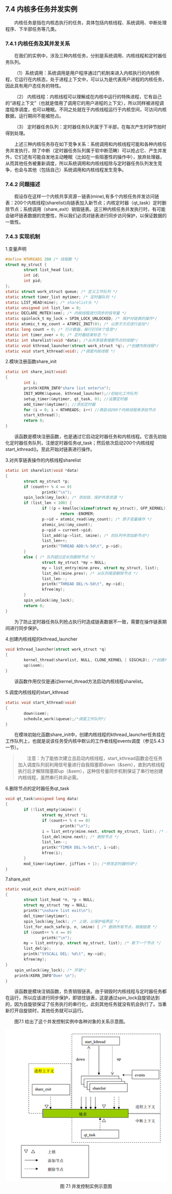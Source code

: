 ## 7.4 内核多任务并发实例

&emsp;&emsp;内核任务是指在内核态执行的任务，具体包括内核线程、系统调用、中断处理程序、下半部任务等几类。

### 7.4.1 内核任务及其并发关系

&emsp;&emsp;在我们的实例中，涉及三种内核任务，分别是系统调用、内核线程和定时器任务队列。

&emsp;&emsp;（1）系统调用：系统调用是用户程序通过门机制来进入内核执行的内核例程，它运行在内核态，处于进程上下文中，可以认为是代表用户进程的内核任务，因此具有用户态任务的特性。

&emsp;&emsp;（2） 内核线程：内核线程可以理解成在内核中运行的特殊进程，它有自己的“进程上下文”（也就是借用了调用它的用户进程的上下文），所以同样被进程调度程序调度，也可以睡眠。不同之处就在于内核线程运行于内核空间，可访问内核数据，运行期间不能被抢占。

&emsp;&emsp;（3） 定时器任务队列：定时器任务队列属于下半部，在每次产生时钟节拍时得到处理。

&emsp;&emsp;上述三种内核任务存在如下竞争关系：系统调用和内核线程可能和各种内核任务并发执行，除了中断（定时器任务队列属于软中断范畴）可以抢占它、产生并发外，它们还有可能自发地主动睡眠（比如在一些阻塞性的操作中），放弃处理器，从而其他任务被重新调度，所以系统调用和内核线程除与定时器任务队列发生竞争，也会与其他（包括自己）系统调用和内核线程发生竞争。

### 7.4.2 问题描述

&emsp;&emsp;假设存在这样一个内核共享资源－链表(mine),有多个内核任务并发访问链表：200个内核线程(sharelist)向链表加入新节点；内核定时器（qt\_task）定时删除节点；系统调用（share\_exit）销毁链表。这三种内核任务并发执行时，有可能会破坏链表数据的完整性，所以我们必须对链表进行同步访问保护，以保证数据的一致性。

### 7.4.3 实现机制

1.变量声明

```c
#define NTHREADS 200 /* 线程数 */
struct my_struct {
        struct list_head list;
        int id;
        int pid;
};
static struct work_struct queue; /* 定义工作队列 */
static struct timer_list mytimer; /* 定时器队列 */
static LIST_HEAD(mine); /* sharelist头 */
static unsigned int list_len = 0;
static DECLARE_MUTEX(sem); /* 内核线程进行同步的信号量 */
static spinlock_t my_lock = SPIN_LOCK_UNLOCKED; /* 保护对链表的操作*/
static atomic_t my_count = ATOMIC_INIT(0); /* 以原子方式进行追加*/
static long count = 0; /* 行计数器，每行打印4个信息*/
static int timer_over = 0; /* 定时器结束标志 */
static int sharelist(void *data); /*从共享链表增删节点的线程*/
static void kthread_launcher(struct work_struct *q); /*创建内核线程*/
static void start_kthread(void); /*调度内核线程 */
```
2.模块注册函数share\_init
```c
static int share_init(void)
{
        int i;
        printk(KERN_INFO"share list enter\n");
        INIT_WORK(&queue, kthread_launcher);//初始化工作队列
        setup_timer(&mytimer, qt_task, 0); //设置定时器
        add_timer(&mytimer); //添加定时器
        for (i = 0; i < NTHREADS; i++) //再启动200个内核线程来添加节点
        start_kthread();
        return 0;
}
```
&emsp;&emsp;该函数是模块注册函数，也是通过它启动定时器任务和内核线程。它首先初始化定时器任务队列，注册定时器任务qt\_task；然后依次启动200个内核线程start\_kthread()。至此开始对链表进行操作。

3.对共享链表操作的内核线程sharelist
```c
static int sharelist(void *data)
{
        struct my_struct *p;
        if (count++ % 4 == 0)
                printk("\n");
        spin_lock(&my_lock); /* 添加锁，保护共享资源 */
        if (list_len < 100) {
                if ((p = kmalloc(sizeof(struct my_struct), GFP_KERNEL)) == NULL)
                        return -ENOMEM;
                p->id = atomic_read(&my_count); /* 原子变量操作 */
                atomic_inc(&my_count);
                p->pid = current->pid;
                list_add(&p->list, &mine); /* 向队列中添加新节点*/
                list_len++;
                printk("THREAD ADD:%-5d\t", p->id);
        } 
        else { /* 队列超过定长则删除节点 */
                struct my_struct *my = NULL;
                my = list_entry(mine.prev, struct my_struct, list);
                list_del(mine.prev); /* 从队列尾部删除节点 */
                list_len--;
                printk("THREAD DEL:%-5d\t", my->id);
                kfree(my);
        }
        spin_unlock(&my_lock);
        return 0;
}
```
&emsp;&emsp;为了防止定时器任务队列抢占执行时造成链表数据不一致，需要在操作链表期间进行同步保护。

4.创建内核线程的kthread\_launcher
```c
void kthread_launcher(struct work_struct *q)
{
        kernel_thread(sharelist, NULL, CLONE_KERNEL | SIGCHLD); /*创建内核线程*/
        up(&sem);
}
```
&emsp;&emsp;该函数作用仅仅是通过kernel\_thread方法启动内核线程sharelist。

5.调度内核线程的start\_kthread
```c
static void start_kthread(void)
{
        down(&sem);
        schedule_work(&queue);/*调度工作队列*/
}
```
&emsp;&emsp;在模块初始化函数share\_init中，创建内核线程的kthread\_launcher任务挂在工作队列上，也就是说该任务受内核中默认的工作者线程events调度（参见5.4.3一节）。

>&emsp;&emsp;注意：为了能依次建立且启动内核线程，start\_kthread函数会在任务加入调度队列前利用信号量进行自我阻塞即down（&sem），直到内核线程执行后才解除阻塞即up（&sem），这种信号量同步机制保证了串行地创建内核线程，虽然串行并非必需。

6.删除节点的定时器任务qt\_task
```c
void qt_task(unsigned long data)
{
        if (!list_empty(&mine)) {
                struct my_struct *i;
                if (count++ % 4 == 0)
                        printk("\n");
                i = list_entry(mine.next, struct my_struct, list); /* 取下一个节点 */
                list_del(mine.next); /* 删除节点 */
                list_len--;
                printk("TIMER DEL:%-5d\t", i->id);
                kfree(i);
        }
        mod_timer(&mytimer, jiffies + 1); /*修改定时器时间*/
}
```
7.share\_exit
```c
static void_exit share_exit(void)
{
        struct list_head *n, *p = NULL;
        struct my_struct *my = NULL;
        printk("\nshare list exit\n");
        del_timer(&mytimer);
        spin_lock(&my_lock); /* 上锁，以保护临界区 */
        list_for_each_safe(p, n, &mine) { /* 删除所有节点，销毁链表 */
        if (count++ % 4 == 0)
                printk("\n");
        my = list_entry(p, struct my_struct, list); /* 取下一个节点 */
        list_del(p);
        printk("SYSCALL DEL: %d\t", my->id);
        kfree(my);
}
	spin_unlock(&my_lock); /* 开锁*/
	printk(KERN_INFO"Over \n");
}
```
&emsp;&emsp;该函数是模块注销函数，负责销毁链表。由于销毁时内核线程与定时器任务都在运行，所以应该进行同步保护，即锁住链表，这是通过spin\_lock自旋锁达到的，因为自旋锁保证了任务执行的串行化，此刻其他任务就没有机会执行了。当重新打开自旋锁时，其他任务就可以运行。

&emsp;&emsp;图7.1 给出了这个并发控制实例中各种对象的关系示意图。
<div align=center>
<img src="图7_1.png">
</div>
<div align=center>
图 7.1 并发控制实例示意图	
</div>
